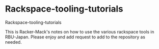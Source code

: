 # Rackspace-tooling-tutorials
Rackspace-tooling-tutorials

This is Racker-Mack's notes on how to use the various rackspace tools in 
RBU-Japan.  Please enjoy and add request to add to the repository as needed.



